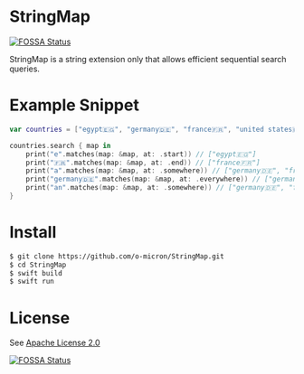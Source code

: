 # StringMap
[![FOSSA Status](https://app.fossa.io/api/projects/git%2Bgithub.com%2Fo-micron%2FStringMap.svg?type=shield)](https://app.fossa.io/projects/git%2Bgithub.com%2Fo-micron%2FStringMap?ref=badge_shield)


StringMap is a string extension only that allows efficient sequential search queries.

# Example Snippet
```swift
var countries = ["egypt🇪🇬", "germany🇩🇪", "france🇫🇷", "united states🇺🇸", "spain🇪🇸"]

countries.search { map in
    print("e".matches(map: &map, at: .start)) // ["egypt🇪🇬"]
    print("🇫🇷".matches(map: &map, at: .end)) // ["france🇫🇷"]
    print("a".matches(map: &map, at: .somewhere)) // ["germany🇩🇪", "france🇫🇷", "united states🇺🇸", "spain🇪🇸"]
    print("germany🇩🇪".matches(map: &map, at: .everywhere)) // ["germany🇩🇪"]
    print("an".matches(map: &map, at: .somewhere)) // ["germany🇩🇪", "france🇫🇷"]
}
```

# Install
```bash
$ git clone https://github.com/o-micron/StringMap.git
$ cd StringMap
$ swift build
$ swift run
```

# License
See [Apache License 2.0](https://github.com/o-micron/StringMap/blob/master/LICENSE)


[![FOSSA Status](https://app.fossa.io/api/projects/git%2Bgithub.com%2Fo-micron%2FStringMap.svg?type=large)](https://app.fossa.io/projects/git%2Bgithub.com%2Fo-micron%2FStringMap?ref=badge_large)